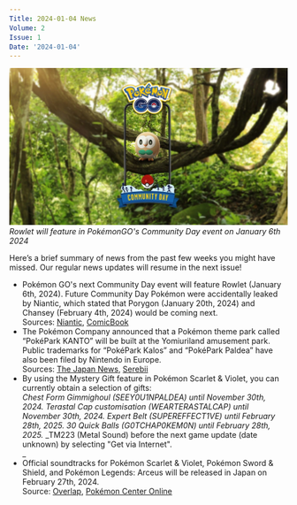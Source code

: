 ```yaml
---
Title: 2024-01-04 News
Volume: 2
Issue: 1
Date: '2024-01-04'
---
```


[![Rowlet will feature in PokémonGO's Community Day event on January 6th 2024](/web/images/rowlet-will-feature-in-pokemongos-community-day-event-on-january-6th-2024.jpeg)](/web/images/rowlet-will-feature-in-pokemongos-community-day-event-on-january-6th-2024.jpeg)*Rowlet will feature in PokémonGO's Community Day event on January 6th 2024*

Here’s a brief summary of news from the past few weeks you might have missed. Our regular news updates will resume in the next issue!
*   Pokémon GO's next Community Day event will feature Rowlet (January 6th, 2024). Future Community Day Pokémon were accidentally leaked by Niantic, which stated that Porygon (January 20th, 2024) and Chansey (February 4th, 2024) would be coming next.  
    Sources: [Niantic](https://pokemongolive.com/en/post/communityday-january-2024-rowlet/), [ComicBook](https://comicbook.com/gaming/news/pokemon-go-community-day-details-timeless-travels/)  
*   The Pokémon Company announced that a Pokémon theme park called “PokéPark KANTO” will be built at the Yomiuriland amusement park. Public trademarks for “PokéPark Kalos” and “PokéPark Paldea” have also been filed by Nintendo in Europe.  
    Sources: [The Japan News](https://japannews.yomiuri.co.jp/society/general-news/20231212-155140/), [Serebii](https://vxtwitter.com/SerebiiNet/status/1734504332886712767)  
*   By using the Mystery Gift feature in Pokémon Scarlet & Violet, you can currently obtain a selection of gifts:  
    _Chest Form Gimmighoul (SEEY0U1NPALDEA) until November 30th, 2024._
    _Terastal Cap customisation (WEARTERASTALCAP) until November 30th, 2024._
    _Expert Belt (SUPEREFFECT1VE) until February 28th, 2025._
    _30 Quick Balls (G0TCHAP0KEM0N) until February 28th, 2025._
    _TM223 (Metal Sound) before the next game update (date unknown) by selecting "Get via Internet".  
    _
*   Official soundtracks for Pokémon Scarlet & Violet, Pokémon Sword & Shield, and Pokémon Legends: Arceus will be released in Japan on February 27th, 2024.  
    Source: [Overlap](https://over-lap.co.jp/cd/ssarsv/), [Pokémon Center Online](https://www.pokemoncenter-online.com/?p_cd=2000000013893)